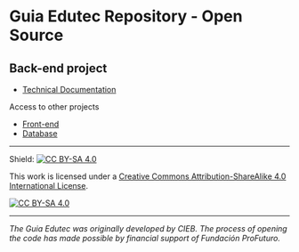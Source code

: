 
# Guia Edutec Repository - Open Source

## Back-end project

* [Technical Documentation](https://github.com/EL-BID/geos-backend/blob/master/Documentaci%C3%B3n_T%C3%A9cnica_Guia_Edutec.pdf)

Access to other projects
* [Front-end](https://github.com/EL-BID/geos-frontend)
* [Database](https://github.com/EL-BID/geos-database)


---
Shield: [![CC BY-SA 4.0][cc-by-sa-shield]][cc-by-sa]

This work is licensed under a
[Creative Commons Attribution-ShareAlike 4.0 International License][cc-by-sa].

[![CC BY-SA 4.0][cc-by-sa-image]][cc-by-sa]

[cc-by-sa]: http://creativecommons.org/licenses/by-sa/4.0/
[cc-by-sa-image]: https://licensebuttons.net/l/by-sa/4.0/88x31.png
[cc-by-sa-shield]: https://img.shields.io/badge/License-CC%20BY--SA%204.0-lightgrey.svg

---
_The Guia Edutec was originally developed by CIEB. The process of opening the code has made possible by financial support of Fundación ProFuturo._
